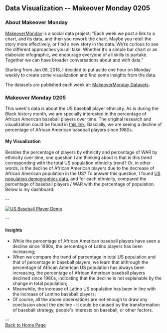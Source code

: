 <head>
  <!-- Global site tag (gtag.js) - Google Analytics -->
<script async src="https://www.googletagmanager.com/gtag/js?id=UA-112502179-1"></script>
<script>
  window.dataLayer = window.dataLayer || [];
  function gtag(){dataLayer.push(arguments);}
  gtag('js', new Date());

  gtag('config', 'UA-112502179-1');
</script>
</head>


## Data Visualization -- Makeover Monday 0205

### About Makeover Monday

[MakeoverMonday](http://www.makeovermonday.co.uk/) is a social data project:
"Each week we post a link to a chart, and its data, and then you rework the chart.
Maybe you retell the story more effectively, or find a new story in the data.
We’re curious to see the different approaches you all take. Whether it’s a simple bar chart or an elaborate infographic, we encourage everyone of all skills to partake.
Together we can have broader conversations about and with data."

Starting from Jan 08, 2018, I decided to put aside one hour on Monday weekly to create some visualization and find some insights from the data.

The datasets are published each week at: [MakeoverMonday Datasets](http://www.makeovermonday.co.uk/data/).

### Makeover Monday 0205

This week's data is about the US baseball player ethnicity. 
As is during the Black history month, we are specially interested in the percentage of African American baseball players over time.
The original research and visualization could be found in [this link](https://sabr.org/bioproj/topic/baseball-demographics-1947-2012). 
Bascially, we are seeing a decline of percentage of African American baseball players since 1980s.

#### My Visualization

Besides the percentage of players by ethnicity and percentage of WAR by ethnicity over time, one question I am thinking about is that is this trend corresponding with the total US population ethnicity trend?
Or, in other words, is the decline of African American players due to the decrease of African American population in the US?
To answer this question, I found [US population demographics data](https://en.wikipedia.org/wiki/Historical_racial_and_ethnic_demographics_of_the_United_States), and for each ethnicity, compared the percentage of baseball players / WAR with the percentage of population.  
Below is my dashboard:  

--

<div class='tableauPlaceholder' id='viz1517893916732' style='position: relative'>
<noscript><a href='#'>
  <img alt='US Baseball Player Demo ' src='https:&#47;&#47;public.tableau.com&#47;static&#47;images&#47;Ma&#47;MakeoverMonday0205&#47;USBaseballPlayerDemo&#47;1_rss.png' style='border: none' />
</a></noscript>
<object class='tableauViz'  style='display:none;'>
  <param name='host_url' value='https%3A%2F%2Fpublic.tableau.com%2F' /> 
  <param name='embed_code_version' value='3' /> 
  <param name='site_root' value='' />
  <param name='name' value='MakeoverMonday0205&#47;USBaseballPlayerDemo' />
  <param name='tabs' value='no' /><param name='toolbar' value='yes' />
  <param name='static_image' value='https:&#47;&#47;public.tableau.com&#47;static&#47;images&#47;Ma&#47;MakeoverMonday0205&#47;USBaseballPlayerDemo&#47;1.png' /> 
  <param name='animate_transition' value='yes' />
  <param name='display_static_image' value='yes' />
  <param name='display_spinner' value='yes' />
  <param name='display_overlay' value='yes' />
  <param name='display_count' value='yes' />
  <param name='filter' value='publish=yes' />
</object></div>                
<script type='text/javascript'>                    
  var divElement = document.getElementById('viz1517893916732');                    
  var vizElement = divElement.getElementsByTagName('object')[0];                   
  vizElement.style.width='800px';vizElement.style.height='827px';               
  var scriptElement = document.createElement('script');         
  scriptElement.src = 'https://public.tableau.com/javascripts/api/viz_v1.js';      
  vizElement.parentNode.insertBefore(scriptElement, vizElement);                
</script>

--  
  
#### Insights 
* While the percentage of African American baseball players have seen a decline since 1980s, the percentage of Latino players has been increasing;  
* When we compare the trend of percentage in total US population and that of percentage in baseball players, we learn that 
althrough the percentage of African American US population has always been increasing, the percentage of African American baseball players declined since 1980s,
indicating that the decline is not explanable by the change in total population;  
* Meanwhile, the increase of Latino US population has been in line with the increase of Lantino baseball players;  
* Of course, all the above observations are not enough to draw any conclusion about the decline - it could be caused by the transformation of baseball strategy, people's interests on baseball, or other factors.

--  
<a href="https://yudong-94.github.io/personal-website/" title="Back to Home Page">Back to Home Page</a>

